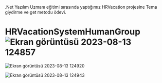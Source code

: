 .Net Yazılım Uzmanı eğitimi sırasında yaptığımız HRVacation projesine Tema giydirme ve get metodu ödevi.
# HRVacationSystemHumanGroup![Ekran görüntüsü 2023-08-13 124857](https://github.com/helin-kaya/HRVacationSystemHumanGroup/assets/79133115/194c1832-3958-4e2f-99ce-a3a07ec468c8)
![Ekran görüntüsü 2023-08-13 124920](https://github.com/helin-kaya/HRVacationSystemHumanGroup/assets/79133115/5eeb1e7c-21c1-4ddb-a934-a1263f116654)

![Ekran görüntüsü 2023-08-13 124943](https://github.com/helin-kaya/HRVacationSystemHumanGroup/assets/79133115/aaab6a48-45e1-43b0-958e-8e2cc823d6f6)

